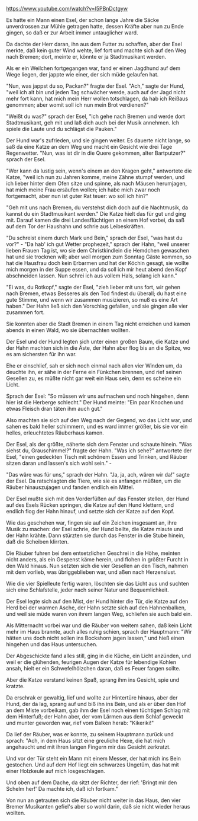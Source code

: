 https://www.youtube.com/watch?v=l5PBnDctgyw

Es hatte ein Mann einen Esel, der schon lange Jahre die Säcke unverdrossen zur Mühle getragen hatte, dessen Kräfte aber nun zu Ende gingen, so daß er zur Arbeit immer untauglicher ward. 

Da dachte der Herr daran, ihn aus dem Futter zu schaffen, aber der Esel merkte, daß kein guter Wind wehte, lief fort und machte sich auf den Weg nach Bremen; dort, meinte er, könnte er ja Stadtmusikant werden. 

Als er ein Weilchen fortgegangen war, fand er einen Jagdhund auf dem Wege liegen, der jappte wie einer, der sich müde gelaufen hat. 

"Nun, was jappst du so, Packan?" fragte der Esel. "Ach," sagte der Hund, "weil ich alt bin und jeden Tag schwächer werde, auch auf der Jagd nicht mehr fort kann, hat mich mein Herr wollen totschlagen, da hab ich Reißaus genommen; aber womit soll ich nun mein Brot verdienen?" 

"Weißt du was?" sprach der Esel, "ich gehe nach Bremen und werde dort Stadtmusikant, geh mit und laß dich auch bei der Musik annehmen. Ich spiele die Laute und du schlägst die Pauken." 

Der Hund war's zufrieden, und sie gingen weiter. Es dauerte nicht lange, so saß da eine Katze an dem Weg und macht ein Gesicht wie drei Tage Regenwetter. "Nun, was ist dir in die Quere gekommen, alter Bartputzer?" sprach der Esel. 

"Wer kann da lustig sein, wenn's einem an den Kragen geht," antwortete die Katze, "weil ich nun zu Jahren komme, meine Zähne stumpf werden, und ich lieber hinter dem Ofen sitze und spinne, als nach Mäusen herumjagen, hat mich meine Frau ersäufen wollen; ich habe mich zwar noch fortgemacht, aber nun ist guter Rat teuer: wo soll ich hin?" 

"Geh mit uns nach Bremen, du verstehst dich doch auf die Nachtmusik, da kannst du ein Stadtmusikant werden." Die Katze hielt das für gut und ging mit. Darauf kamen die drei Landesflüchtigen an einem Hof vorbei, da saß auf dem Tor der Haushahn und schrie aus Leibeskräften. 

"Du schreist einem durch Mark und Bein," sprach der Esel, "was hast du vor?" - "Da hab' ich gut Wetter prophezeit," sprach der Hahn, "weil unserer lieben Frauen Tag ist, wo sie dem Christkindlein die Hemdchen gewaschen hat und sie trocknen will; aber weil morgen zum Sonntag Gäste kommen, so hat die Hausfrau doch kein Erbarmen und hat der Köchin gesagt, sie wollte mich morgen in der Suppe essen, und da soll ich mir heut abend den Kopf abschneiden lassen. Nun schrei ich aus vollem Hals, solang ich kann."

"Ei was, du Rotkopf," sagte der Esel, "zieh lieber mit uns fort, wir gehen nach Bremen, etwas Besseres als den Tod findest du überall; du hast eine gute Stimme, und wenn wir zusammen musizieren, so muß es eine Art haben." Der Hahn ließ sich den Vorschlag gefallen, und sie gingen alle vier zusammen fort.

Sie konnten aber die Stadt Bremen in einem Tag nicht erreichen und kamen abends in einen Wald, wo sie übernachten wollten. 

Der Esel und der Hund legten sich unter einen großen Baum, die Katze und der Hahn machten sich in die Äste, der Hahn aber flog bis an die Spitze, wo es am sichersten für ihn war. 

Ehe er einschlief, sah er sich noch einmal nach allen vier Winden um, da deuchte ihn, er sähe in der Ferne ein Fünkchen brennen, und rief seinen Gesellen zu, es müßte nicht gar weit ein Haus sein, denn es scheine ein Licht. 

Sprach der Esel: "So müssen wir uns aufmachen und noch hingehen, denn hier ist die Herberge schlecht." Der Hund meinte: "Ein paar Knochen und etwas Fleisch dran täten ihm auch gut." 

Also machten sie sich auf den Weg nach der Gegend, wo das Licht war, und sahen es bald heller schimmern, und es ward immer größer, bis sie vor ein helles, erleuchtetes Räuberhaus kamen. 

Der Esel, als der größte, näherte sich dem Fenster und schaute hinein. "Was siehst du, Grauschimmel?" fragte der Hahn. "Was ich sehe?" antwortete der Esel, "einen gedeckten Tisch mit schönem Essen und Trinken, und Räuber sitzen daran und lassen's sich wohl sein." - 

"Das wäre was für uns," sprach der Hahn. "Ja, ja, ach, wären wir da!" sagte der Esel. Da ratschlagten die Tiere, wie sie es anfangen müßten, um die Räuber hinauszujagen und fanden endlich ein Mittel. 

Der Esel mußte sich mit den Vorderfüßen auf das Fenster stellen, der Hund auf des Esels Rücken springen, die Katze auf den Hund klettern, und endlich flog der Hahn hinauf, und setzte sich der Katze auf den Kopf. 

Wie das geschehen war, fingen sie auf ein Zeichen insgesamt an, ihre Musik zu machen: der Esel schrie, der Hund bellte, die Katze miaute und der Hahn krähte. Dann stürzten sie durch das Fenster in die Stube hinein, daß die Scheiben klirrten. 

Die Räuber fuhren bei dem entsetzlichen Geschrei in die Höhe, meinten nicht anders, als ein Gespenst käme herein, und flohen in größter Furcht in den Wald hinaus. Nun setzten sich die vier Gesellen an den Tisch, nahmen mit dem vorlieb, was übriggeblieben war, und aßen nach Herzenslust.

Wie die vier Spielleute fertig waren, löschten sie das Licht aus und suchten sich eine Schlafstelle, jeder nach seiner Natur und Bequemlichkeit. 

Der Esel legte sich auf den Mist, der Hund hinter die Tür, die Katze auf den Herd bei der warmen Asche, der Hahn setzte sich auf den Hahnenbalken, und weil sie müde waren von ihrem langen Weg, schliefen sie auch bald ein.

Als Mitternacht vorbei war und die Räuber von weitem sahen, daß kein Licht mehr im Haus brannte, auch alles ruhig schien, sprach der Hauptmann: "Wir hätten uns doch nicht sollen ins Bockshorn jagen lassen," und hieß einen hingehen und das Haus untersuchen. 

Der Abgeschickte fand alles still, ging in die Küche, ein Licht anzünden, und weil er die glühenden, feurigen Augen der Katze für lebendige Kohlen ansah, hielt er ein Schwefelhölzchen daran, daß es Feuer fangen sollte.

Aber die Katze verstand keinen Spaß, sprang ihm ins Gesicht, spie und kratzte. 

Da erschrak er gewaltig, lief und wollte zur Hintertüre hinaus, aber der Hund, der da lag, sprang auf und biß ihn ins Bein, und als er über den Hof an dem Miste vorbeikam, gab ihm der Esel noch einen tüchtigen Schlag mit dem Hinterfuß; der Hahn aber, der vom Lärmen aus dem Schlaf geweckt und munter geworden war, rief vom Balken herab: "Kikeriki!"

Da lief der Räuber, was er konnte, zu seinem Hauptmann zurück und sprach: "Ach, in dem Haus sitzt eine greuliche Hexe, die hat mich angehaucht und mit ihren langen Fingern mir das Gesicht zerkratzt. 

Und vor der Tür steht ein Mann mit einem Messer, der hat mich ins Bein gestochen. Und auf dem Hof liegt ein schwarzes Ungetüm, das hat mit einer Holzkeule auf mich losgeschlagen.

 Und oben auf dem Dache, da sitzt der Richter, der rief: 'Bringt mir den Schelm her!' Da machte ich, daß ich fortkam." 
 
 Von nun an getrauten sich die Räuber nicht weiter in das Haus, den vier Bremer Musikanten gefiel's aber so wohl darin, daß sie nicht wieder heraus wollten.